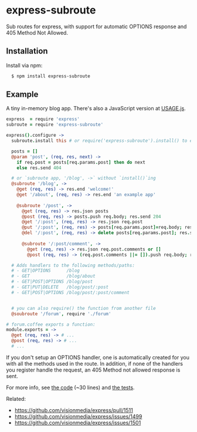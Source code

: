 # express-subroute

Sub routes for express, with support for automatic OPTIONS response and 405
Method Not Allowed.

## Installation

Install via npm:

```bash
  $ npm install express-subroute
```

## Example
A tiny in-memory blog app. There's also a JavaScript version
at [USAGE.js](https://github.com/shesek/express-subroute/blob/master/USAGE.js).

```coffee
express  = require 'express'
subroute = require 'express-subroute'

express().configure ->
  subroute.install this # or require('express-subroute').install() to enable globally

  posts = []
  @param 'post', (req, res, next) ->
    if req.post = posts[req.params.post] then do next
    else res.send 404

  # or `subroute app, '/blog', ->` without `install()`ing
  @subroute '/blog', ->
    @get (req, res) -> res.end 'welcome!' 
    @get '/about', (req, res) -> res.end 'an example app' 
    
    @subroute '/post', ->
      @get (req, res) -> res.json posts 
      @post (req, res) -> posts.push req.body; res.send 204 
      @get '/:post', (req, res) -> res.json req.post
      @put '/:post', (req, res) -> posts[req.params.post]=req.body; res.send 204 
      @del '/:post', (req, res) -> delete posts[req.params.post]; res.send 204
 
      @subroute '/:post/comment', ->
        @get (req, res) -> res.json req.post.comments or [] 
        @post (req, res) -> (req.post.comments ||= []).push req.body; res.send 204

  # Adds handlers to the following methods/paths:
  # - GET|OPTIONS      /blog
  # - GET              /blog/about
  # - GET|POST|OPTIONS /blog/post
  # - GET|PUT|DELETE   /blog/post/:post
  # - GET|POST|OPTIONS /blog/post/:post/comment


  # you can also require() the function from another file
  @soubroute '/forum', require './forum'

# forum.coffee exports a function:
module.exports = ->
  @get (req, res) -> # ...
  @post (req, res) -> # ...
  # ...
```

If you don't setup an OPTIONS handler, one is automatically created for you
with all the methods used in the route. In addition, if none of the handlers
you register handle the request, an 405 Method not allowed response is sent.

For more info, see [the code](https://github.com/shesek/express-subroute/blob/master/index.coffee) (~30 lines)
and [the tests](https://github.com/shesek/express-subroute/blob/master/test.coffee).

Related:

- https://github.com/visionmedia/express/pull/1511
- https://github.com/visionmedia/express/issues/1499
- https://github.com/visionmedia/express/issues/1501

